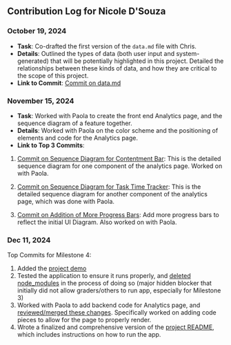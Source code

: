 ## Contribution Log for Nicole D'Souza

### October 19, 2024
- **Task**: Co-drafted the first version of the `data.md` file with Chris.
- **Details**: Outlined the types of data (both user input and system-generated) that will be potentially highlighted in this project. Detailed the relationships between these kinds of data, and how they are critical to the scope of this project.
- **Link to Commit**: [Commit on data.md](https://github.com/tannneer/CS326-GroupProject/blob/0c6390ee60cee33bce3ad23c67dc1e2f40bf6fb2/team/markdowns/data.md)

### November 15, 2024
- **Task**: Worked with Paola to create the front end Analytics page, and the sequence diagram of a feature together.
- **Details**: Worked with Paola on the color scheme and the positioning of elements and code for the Analytics page.
- **Link to Top 3 Commits**:
1. [Commit on Sequence Diagram for Contentment Bar](https://github.com/tannneer/CS326-GroupProject/blob/main/team/m3/nicole-dsouza/feature-sequence-diagram.md): This is the detailed sequence diagram for one component of the analytics page. Worked on with Paola.

2. [Commit on Sequence Diagram for Task Time Tracker](https://github.com/tannneer/CS326-GroupProject/blob/main/team/m3/paola-aoun/feature-sequence-diagram.md): This is the detailed sequence diagram for another component of the analytics page, which was done with Paola.

3. [Commit on Addition of More Progress Bars](https://github.com/tannneer/CS326-GroupProject/commit/95bdecdc7d22a1121cd58f6a17b525407eda23fa): Add more progress bars to reflect the initial UI Diagram. Also worked on with Paola.

### Dec 11, 2024
Top Commits for Milestone 4:
1. Added the [project demo](https://github.com/tannneer/CS326-GroupProject/commit/a7e44f7dda4838b51119d00c39c9faf135c32ac3)
2. Tested the application to ensure it runs properly, and [deleted node_modules](https://github.com/tannneer/CS326-GroupProject/commit/2d35edcc9f4c459cf7dbfc1601bd70f65fc75bbc) in the process of doing so (major hidden blocker that initially did not allow graders/others to run app, especially for Milestone 3)
3. Worked with Paola to add backend code for Analytics page, and [reviewed/merged these changes](https://github.com/tannneer/CS326-GroupProject/commit/3ddeae4965b71be13b2d9d7aae21ba48033e4253). Specifically worked on adding code pieces to allow for the page to properly render.
4. Wrote a finalized and comprehensive version of the [project README](https://github.com/tannneer/CS326-GroupProject/commit/c4863aa8a5c5200717a62142bdf3ae2d4a2389fc), which includes instructions on how to run the app.
